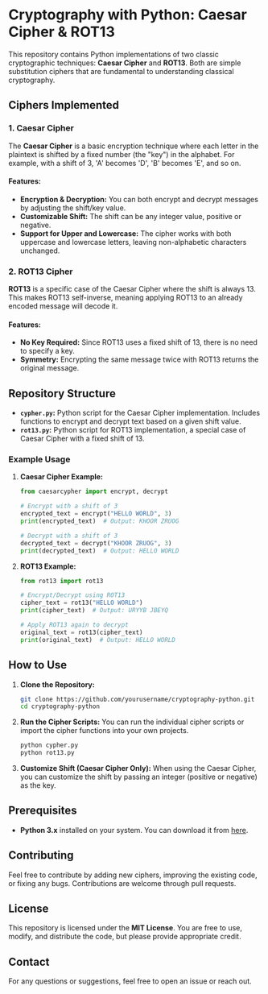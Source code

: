 # Cryptography with Python: Caesar Cipher & ROT13

This repository contains Python implementations of two classic cryptographic techniques: **Caesar Cipher** and **ROT13**. Both are simple substitution ciphers that are fundamental to understanding classical cryptography.

## Ciphers Implemented

### 1. Caesar Cipher
The **Caesar Cipher** is a basic encryption technique where each letter in the plaintext is shifted by a fixed number (the "key") in the alphabet. For example, with a shift of 3, 'A' becomes 'D', 'B' becomes 'E', and so on.

#### Features:
- **Encryption & Decryption:** You can both encrypt and decrypt messages by adjusting the shift/key value.
- **Customizable Shift:** The shift can be any integer value, positive or negative.
- **Support for Upper and Lowercase:** The cipher works with both uppercase and lowercase letters, leaving non-alphabetic characters unchanged.

### 2. ROT13 Cipher
**ROT13** is a specific case of the Caesar Cipher where the shift is always 13. This makes ROT13 self-inverse, meaning applying ROT13 to an already encoded message will decode it.

#### Features:
- **No Key Required:** Since ROT13 uses a fixed shift of 13, there is no need to specify a key.
- **Symmetry:** Encrypting the same message twice with ROT13 returns the original message.

## Repository Structure

- **`cypher.py`:** Python script for the Caesar Cipher implementation. Includes functions to encrypt and decrypt text based on a given shift value.
- **`rot13.py`:** Python script for ROT13 implementation, a special case of Caesar Cipher with a fixed shift of 13.

### Example Usage

1. **Caesar Cipher Example:**
   ```python
   from caesarcypher import encrypt, decrypt

   # Encrypt with a shift of 3
   encrypted_text = encrypt("HELLO WORLD", 3)
   print(encrypted_text)  # Output: KHOOR ZRUOG

   # Decrypt with a shift of 3
   decrypted_text = decrypt("KHOOR ZRUOG", 3)
   print(decrypted_text)  # Output: HELLO WORLD
   ```

2. **ROT13 Example:**
   ```python
   from rot13 import rot13

   # Encrypt/Decrypt using ROT13
   cipher_text = rot13("HELLO WORLD")
   print(cipher_text)  # Output: URYYB JBEYQ

   # Apply ROT13 again to decrypt
   original_text = rot13(cipher_text)
   print(original_text)  # Output: HELLO WORLD
   ```

## How to Use

1. **Clone the Repository:**
   ```bash
   git clone https://github.com/yourusername/cryptography-python.git
   cd cryptography-python
   ```

2. **Run the Cipher Scripts:**
   You can run the individual cipher scripts or import the cipher functions into your own projects.
   ```bash
   python cypher.py
   python rot13.py
   ```

3. **Customize Shift (Caesar Cipher Only):**
   When using the Caesar Cipher, you can customize the shift by passing an integer (positive or negative) as the key.

## Prerequisites
- **Python 3.x** installed on your system. You can download it from [here](https://www.python.org/downloads/).

## Contributing
Feel free to contribute by adding new ciphers, improving the existing code, or fixing any bugs. Contributions are welcome through pull requests.

## License
This repository is licensed under the **MIT License**. You are free to use, modify, and distribute the code, but please provide appropriate credit.

## Contact
For any questions or suggestions, feel free to open an issue or reach out.

